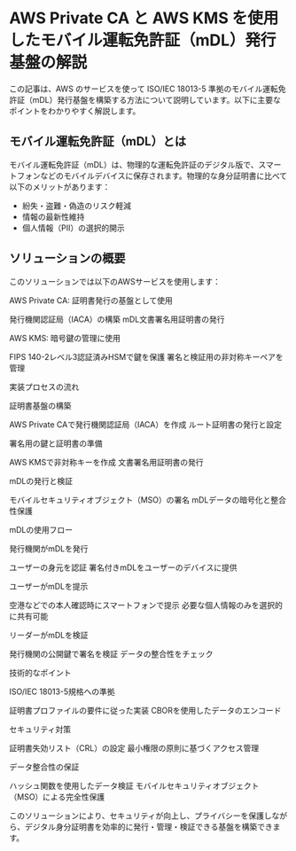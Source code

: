 # AWS Private CA と AWS KMS を使用したモバイル運転免許証（mDL）発行基盤の解説

この記事は、AWS のサービスを使って ISO/IEC 18013-5 準拠のモバイル運転免許証（mDL）発行基盤を構築する方法について説明しています。以下に主要なポイントをわかりやすく解説します。

## モバイル運転免許証（mDL）とは
モバイル運転免許証（mDL）は、物理的な運転免許証のデジタル版で、スマートフォンなどのモバイルデバイスに保存されます。物理的な身分証明書に比べて以下のメリットがあります：

- 紛失・盗難・偽造のリスク軽減
- 情報の最新性維持
- 個人情報（PII）の選択的開示

## ソリューションの概要
このソリューションでは以下のAWSサービスを使用します：

AWS Private CA: 証明書発行の基盤として使用

発行機関認証局（IACA）の構築
mDL文書署名用証明書の発行


AWS KMS: 暗号鍵の管理に使用

FIPS 140-2レベル3認証済みHSMで鍵を保護
署名と検証用の非対称キーペアを管理



実装プロセスの流れ

証明書基盤の構築

AWS Private CAで発行機関認証局（IACA）を作成
ルート証明書の発行と設定


署名用の鍵と証明書の準備

AWS KMSで非対称キーを作成
文書署名用証明書の発行


mDLの発行と検証

モバイルセキュリティオブジェクト（MSO）の署名
mDLデータの暗号化と整合性保護



mDLの使用フロー

発行機関がmDLを発行

ユーザーの身元を認証
署名付きmDLをユーザーのデバイスに提供


ユーザーがmDLを提示

空港などでの本人確認時にスマートフォンで提示
必要な個人情報のみを選択的に共有可能


リーダーがmDLを検証

発行機関の公開鍵で署名を検証
データの整合性をチェック



技術的なポイント

ISO/IEC 18013-5規格への準拠

証明書プロファイルの要件に従った実装
CBORを使用したデータのエンコード


セキュリティ対策

証明書失効リスト（CRL）の設定
最小権限の原則に基づくアクセス管理


データ整合性の保証

ハッシュ関数を使用したデータ検証
モバイルセキュリティオブジェクト（MSO）による完全性保護



このソリューションにより、セキュリティが向上し、プライバシーを保護しながら、デジタル身分証明書を効率的に発行・管理・検証できる基盤を構築できます。
